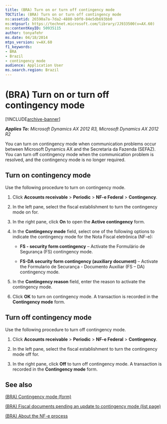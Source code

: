 ```yaml
---
title: (BRA) Turn on or turn off contingency mode
TOCTitle: (BRA) Turn on or turn off contingency mode
ms:assetid: 26590a7a-7da2-4880-b9f0-84e5db693bb0
ms:mtpsurl: https://technet.microsoft.com/library/JJ933500(v=AX.60)
ms:contentKeyID: 50935115
author: tonyafehr
ms.date: 04/18/2014
mtps_version: v=AX.60
f1_keywords:
- BRA
- Brazil
- contingency mode
audience: Application User
ms.search.region: Brazil
---
```


# (BRA) Turn on or turn off contingency mode 


[!INCLUDE[archive-banner](includes/archive-banner.md)]


_**Applies To:** Microsoft Dynamics AX 2012 R3, Microsoft Dynamics AX 2012 R2_

You can turn on contingency mode when communication problems occur between Microsoft Dynamics AX and the Secretaria da Fazenda (SEFAZ). You can turn off contingency mode when the communication problem is resolved, and the contingency mode is no longer required.

## Turn on contingency mode

Use the following procedure to turn on contingency mode.

1.  Click **Accounts receivable** \> **Periodic** \> **NF-e Federal** \> **Contingency**.

2.  In the left pane, select the fiscal establishment to turn the contingency mode on for.

3.  In the right pane, click **On** to open the **Active contingency** form.

4.  In the **Contingency mode** field, select one of the following options to indicate the contingency mode for the Nota Fiscal eletrônica (NF-e):
    
      - **FS - security form contingency** – Activate the Formulário de Segurança (FS) contingency mode.
    
      - **FS-DA security form contingency (auxiliary document)** – Activate the Formulario de Securança - Documento Auxiliar (FS – DA) contingency mode.

5.  In the **Contingency reason** field, enter the reason to activate the contingency mode.

6.  Click **OK** to turn on contingency mode. A transaction is recorded in the **Contingency mode** form.

## Turn off contingency mode

Use the following procedure to turn off contingency mode.

1.  Click **Accounts receivable** \> **Periodic** \> **NF-e Federal** \> **Contingency**.

2.  In the left pane, select the fiscal establishment to turn the contingency mode off for.

3.  In the right pane, click **Off** to turn off contingency mode. A transaction is recorded in the **Contingency mode** form.

## See also

[(BRA) Contingency mode (form)](https://technet.microsoft.com/library/jj933511\(v=ax.60\))

[(BRA) Fiscal documents pending an update to contingency mode (list page)](https://technet.microsoft.com/library/jj937991\(v=ax.60\))

[(BRA) About the NF-e process](bra-about-the-nf-e-process.md)

  


